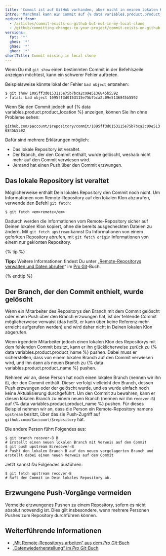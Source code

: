 ```yaml
---
title: 'Commit ist auf GitHub vorhanden, aber nicht in meinem lokalen Klon'
intro: 'Manchmal kann ein Commit auf {% data variables.product.product_name %} angezeigt werden, befindet sich aber nicht im lokalen Klon des Repositorys.'
redirect_from:
  - /articles/commit-exists-on-github-but-not-in-my-local-clone
  - /github/committing-changes-to-your-project/commit-exists-on-github-but-not-in-my-local-clone
versions:
  fpt: '*'
  ghes: '*'
  ghae: '*'
  ghec: '*'
shortTitle: Commit missing in local clone
---
```


Wenn Du mit `git show` einen bestimmten Commit in der Befehlszeile anzeigen möchtest, kann ein schwerer Fehler auftreten.

Beispielsweise könnte lokal der Fehler `bad object` entstehen:

```shell
$ git show 1095ff3d0153115e75b7bca2c09e5136845b5592
> fatal: bad object 1095ff3d0153115e75b7bca2c09e5136845b5592
```

Wenn Sie den Commit jedoch auf {% data variables.product.product_location %} anzeigen, können Sie ihn ohne Probleme sehen:

`github.com/$account/$repository/commit/1095ff3d0153115e75b7bca2c09e5136845b5592`

Dafür sind mehrere Erklärungen möglich:

* Das lokale Repository ist veraltet.
* Der Branch, der den Commit enthält, wurde gelöscht, weshalb nicht mehr auf den Commit verwiesen wird.
* Jemand hat einen Push über den Commit erzwungen.

## Das lokale Repository ist veraltet

Möglicherweise enthält Dein lokales Repository den Commit noch nicht. Um Informationen vom Remote-Repository auf den lokalen Klon abzurufen, verwende den Befehl `git fetch`:

```shell
$ git fetch <em>remote</em>
```

Dadurch werden die Informationen vom Remote-Repository sicher auf Deinen lokalen Klon kopiert, ohne die bereits ausgecheckten Dateien zu ändern. Mit `git fetch upstream` kannst Du Informationen von einem geforkten Repository abrufen, mit `git fetch origin` Informationen von einem nur geklonten Repository.

{% tip %}

**Tipp:** Weitere Informationen findest Du unter „[Remote-Repositorys verwalten und Daten abrufen](https://git-scm.com/book/en/Git-Basics-Working-with-Remotes)“ im [Pro Git](https://git-scm.com/book)-Buch.

{% endtip %}

## Der Branch, der den Commit enthielt, wurde gelöscht

Wenn ein Mitarbeiter des Repositorys den Branch mit dem Commit gelöscht oder einen Push über den Branch erzwungen hat, ist der fehlende Commit möglicherweise verwaist (das heißt, er kann über keine Referenz mehr erreicht aufgerufen werden) und wird daher nicht in Deinen lokalen Klon abgerufen.

Wenn irgendein Mitarbeiter jedoch einen lokalen Klon des Repositorys mit dem fehlenden Commit besitzt, kann er ihn glücklicherweise zurück zu {% data variables.product.product_name %} pushen.  Dabei muss er sicherstellen, dass von einem lokalen Branch auf den Commit verwiesen wird, und ihn dann als neuen Branch zu {% data variables.product.product_name %} pushen.

Nehmen wir an, diese Person hat noch einen lokalen Branch (nennen wir ihn `B`), der den Commit enthält.  Dieser verfolgt vielleicht den Branch, dessen Push erzwungen oder der gelöscht wurde, und es wurde einfach noch keine Aktualisierung durchgeführt.  Um den Commit zu bewahren, kann er diesen lokalen Branch zu einem neuen Branch (nennen wir ihn `recover-B`) auf {% data variables.product.product_name %} pushen.  Für dieses Beispiel nehmen wir an, dass die Person ein Remote-Repository namens `upstream` besitzt, über das sie Push-Zugriff auf `github.coom/$account/$repository` hat.

Die andere Person führt Folgendes aus:

```shell
$ git branch recover-B B
# Erstellt einen neuen lokalen Branch mit Verweis auf den Commit
$ git push upstream B:recover-B
# Pusht den lokalen Branch B auf den neuen vorgelagerten Branch und erstellt dabei einen neuen Verweis auf den Commit
```

Jetzt kannst *Du* Folgendes ausführen:

```shell
$ git fetch upstream recover-B
# Ruft den Commit in Dein lokales Repository ab.
```

## Erzwungene Push-Vorgänge vermeiden

Vermeide erzwungenes Pushen zu einem Repository, sofern es nicht absolut notwendig ist. Dies gilt insbesondere, wenn mehrere Personen Pushes zum Repository durchführen können.

## Weiterführende Informationen

- [„Mit Remote-Repositorys arbeiten“ aus dem _Pro Git_-Buch](https://git-scm.com/book/en/Git-Basics-Working-with-Remotes)
- [„Datenwiederherstellung“ im _Pro Git_-Buch](https://git-scm.com/book/en/Git-Internals-Maintenance-and-Data-Recovery)
